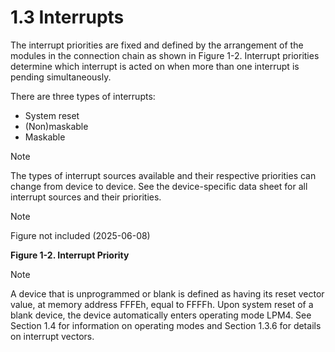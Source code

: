 # 1.3 Interrupts

The interrupt priorities are fixed and defined by the arrangement of the modules in the connection
chain as shown in Figure 1-2. Interrupt priorities determine which interrupt is acted on when more
than one interrupt is pending simultaneously.

There are three types of interrupts:

- System reset
- (Non)maskable
- Maskable

> [!NOTE]
> The types of interrupt sources available and their respective priorities can change from device to
> device. See the device-specific data sheet for all interrupt sources and their priorities.

<a id="figure-1-2"></a>
> [!NOTE]
> Figure not included (2025-06-08)

**Figure 1-2. Interrupt Priority**

> [!NOTE]
> A device that is unprogrammed or blank is defined as having its reset vector value, at memory address FFFEh, equal to FFFFh.
> Upon system reset of a blank device, the device automatically enters operating mode LPM4.
> See Section 1.4 for information on operating modes and Section 1.3.6 for details on interrupt vectors.
